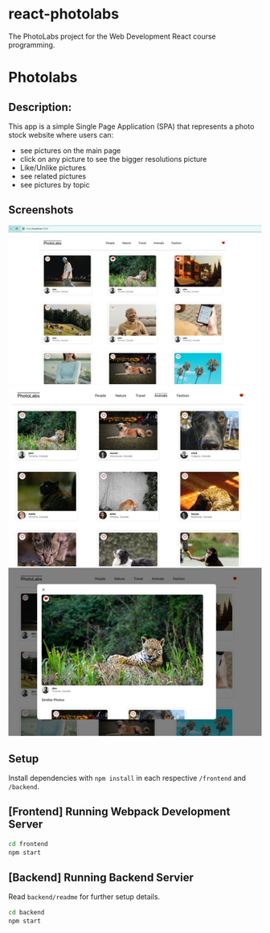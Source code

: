 # react-photolabs
The PhotoLabs project for the Web Development React course programming.
# Photolabs

## Description:

This app is a simple Single Page Application (SPA) that represents a photo stock website where users can:
* see pictures on the main page
* click on any picture to see the bigger resolutions picture
* Like/Unlike pictures
* see related pictures
* see pictures by topic

## Screenshots
!["Main screen of the app"](https://github.com/baovevni/photolabs/blob/main/docs/main-screen.png)
!["Pictures by Category"](https://github.com/baovevni/photolabs/blob/main/docs/pictures-by-category.png)
!["Selected and liked picture"](https://github.com/baovevni/photolabs/blob/main/docs/selected-and-liked-picture.png)


## Setup

Install dependencies with `npm install` in each respective `/frontend` and `/backend`.

## [Frontend] Running Webpack Development Server

```sh
cd frontend
npm start
```

## [Backend] Running Backend Servier

Read `backend/readme` for further setup details.

```sh
cd backend
npm start
```
